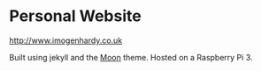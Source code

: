 # Personal Website

http://www.imogenhardy.co.uk

Built using jekyll and the [Moon](https://taylantatli.github.io/Moon) theme. Hosted on a Raspberry Pi 3.
